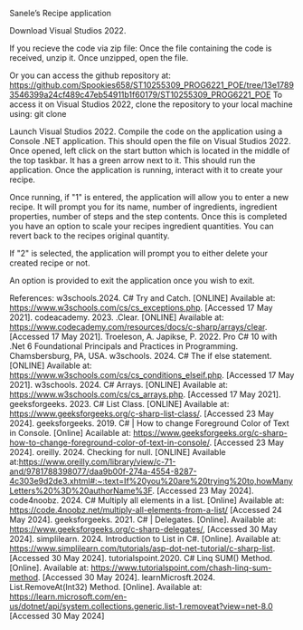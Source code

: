 Sanele’s Recipe application

Download Visual Studios 2022.

If you recieve the code via zip file: Once the file containing the code is received, unzip it.
Once unzipped, open the file.

Or you can access the github repository at: https://github.com/Spookies658/ST10255309_PROG6221_POE/tree/13e17893546399a24cf489c47eb54911b1f60179/ST10255309_PROG6221_POE 
To access it on Visual Studios 2022, clone the repository to your local machine using: git clone

Launch Visual Studios 2022.
Compile the code on the application using a Console .NET application.
This should open the file on Visual Studios 2022.
Once opened, left click on the start button which is located in the middle of the top taskbar. It has a green arrow next to it.
This should run the application.
Once the application is running, interact with it to create your recipe.

Once running, if "1" is entered, the application will allow you to enter a new recipe. It will prompt you for its name, number of ingredients, ingredient properties, number of steps and the step contents.
Once this is completed you have an option to scale your recipes ingredient quantities. You can revert back to the recipes original quantity.

If "2" is selected, the application will prompt you to either delete your created recipe or not. 

An option is provided to exit the application once you wish to exit.

References:
w3schools.2024. C# Try and Catch. [ONLINE] Available at: https://www.w3schools.com/cs/cs_exceptions.php. [Accessed 17 May 2021].
codeacademy. 2023. .Clear. [ONLINE] Available at: https://www.codecademy.com/resources/docs/c-sharp/arrays/clear. [Accessed 17 May 2021].
Troeleson, A. Japikse, P. 2022. Pro C# 10 with .Net 6 Foundational Principals and Practices in Programming. Chamsbersburg, PA, USA.
w3schools. 2024. C# The if else statement. [ONLINE] Available at: https://www.w3schools.com/cs/cs_conditions_elseif.php. [Accessed 17 May 2021].
w3schools. 2024. C# Arrays. [ONLINE] Available at: https://www.w3schools.com/cs/cs_arrays.php. [Accessed 17 May 2021].
geeksforgeeks. 2023. C# List Class. [ONLINE] Available at: https://www.geeksforgeeks.org/c-sharp-list-class/. [Accessed 23 May 2024].
geeksforgeeks. 2019. C# | How to change Foreground Color of Text in Console. [Online] Acailable at: https://www.geeksforgeeks.org/c-sharp-how-to-change-foreground-color-of-text-in-console/. [Accessed 23 May 2024].
oreilly. 2024. Checking for null. [ONLINE] Available at:https://www.oreilly.com/library/view/c-71-and/9781788398077/daa9b00f-274a-4554-8287-4c303e9d2de3.xhtml#:~:text=If%20you%20are%20trying%20to,howManyLetters%20%3D%20authorName%3F. [Accessed 23 May 2024].
code4noobz. 2024. C# Multiply all elements in a list. [Online] Available at: https://code.4noobz.net/multiply-all-elements-from-a-list/ [Accessed 24 May 2024].
geeksforgeeks. 2021. C# | Delegates. [Online]. Available at: https://www.geeksforgeeks.org/c-sharp-delegates/, [Accessed 30 May 2024].
simplilearn. 2024. Introduction to List in C#. [Online]. Available at: https://www.simplilearn.com/tutorials/asp-dot-net-tutorial/c-sharp-list. [Accessed 30 May 2024].
tutorialspoint.2020. C# Linq SUM() Method. [Online]. Available at: https://www.tutorialspoint.com/chash-linq-sum-method. [Accessed 30 May 2024].
learnMicrosft.2024. List<T>.RemoveAt(Int32) Method. [Online]. Available at: https://learn.microsoft.com/en-us/dotnet/api/system.collections.generic.list-1.removeat?view=net-8.0 [Accessed 30 May 2024]
